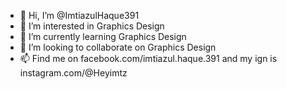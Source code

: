 - 👋 Hi, I’m @ImtiazulHaque391
- 👀 I’m interested in Graphics Design
- 🌱 I’m currently learning Graphics Design
- 💞️ I’m looking to collaborate on Graphics Design
- 📫 Find me on facebook.com/imtiazul.haque.391 and my ign is instagram.com/@Heyimtz
  
